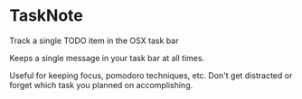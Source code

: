# TaskNote
Track a single TODO item in the OSX task bar

Keeps a single message in your task bar at all times.

Useful for keeping focus, pomodoro techniques, etc.  Don't get distracted or forget which task you planned on accomplishing.




